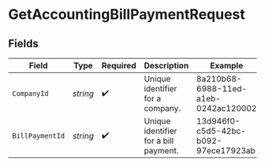 # GetAccountingBillPaymentRequest


## Fields

| Field                                 | Type                                  | Required                              | Description                           | Example                               |
| ------------------------------------- | ------------------------------------- | ------------------------------------- | ------------------------------------- | ------------------------------------- |
| `CompanyId`                           | *string*                              | :heavy_check_mark:                    | Unique identifier for a company.      | 8a210b68-6988-11ed-a1eb-0242ac120002  |
| `BillPaymentId`                       | *string*                              | :heavy_check_mark:                    | Unique identifier for a bill payment. | 13d946f0-c5d5-42bc-b092-97ece17923ab  |
